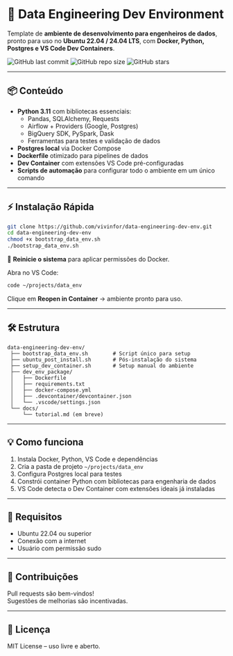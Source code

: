 # 🚀 Data Engineering Dev Environment

Template de **ambiente de desenvolvimento para engenheiros de dados**, pronto para uso no **Ubuntu 22.04 / 24.04 LTS**, com **Docker, Python, Postgres e VS Code Dev Containers**.

![GitHub last commit](https://img.shields.io/github/last-commit/seu-usuario/data-engineering-dev-env?style=flat-square)
![GitHub repo size](https://img.shields.io/github/repo-size/seu-usuario/data-engineering-dev-env?style=flat-square)
![GitHub stars](https://img.shields.io/github/stars/seu-usuario/data-engineering-dev-env?style=flat-square)

---

## 📦 Conteúdo

- **Python 3.11** com bibliotecas essenciais:
  - Pandas, SQLAlchemy, Requests
  - Airflow + Providers (Google, Postgres)
  - BigQuery SDK, PySpark, Dask
  - Ferramentas para testes e validação de dados
- **Postgres local** via Docker Compose
- **Dockerfile** otimizado para pipelines de dados
- **Dev Container** com extensões VS Code pré-configuradas
- **Scripts de automação** para configurar todo o ambiente em um único comando

---

## ⚡ Instalação Rápida

```bash
git clone https://github.com/vivinfor/data-engineering-dev-env.git
cd data-engineering-dev-env
chmod +x bootstrap_data_env.sh
./bootstrap_data_env.sh
```
🔄 **Reinicie o sistema** para aplicar permissões do Docker.

Abra no VS Code:
```bash
code ~/projects/data_env
```
Clique em **Reopen in Container** → ambiente pronto para uso.

---

## 🛠 Estrutura

```
data-engineering-dev-env/
 ├── bootstrap_data_env.sh        # Script único para setup
 ├── ubuntu_post_install.sh       # Pós-instalação do sistema
 ├── setup_dev_container.sh       # Setup manual do ambiente
 ├── dev_env_package/
 │   ├── Dockerfile
 │   ├── requirements.txt
 │   ├── docker-compose.yml
 │   ├── .devcontainer/devcontainer.json
 │   └── .vscode/settings.json
 └── docs/
     └── tutorial.md (em breve)
```

---

## 💡 Como funciona

1. Instala Docker, Python, VS Code e dependências
2. Cria a pasta de projeto `~/projects/data_env`
3. Configura Postgres local para testes
4. Constrói container Python com bibliotecas para engenharia de dados
5. VS Code detecta o Dev Container com extensões ideais já instaladas

---

## 📌 Requisitos

- Ubuntu 22.04 ou superior
- Conexão com a internet
- Usuário com permissão sudo

---

## 🤝 Contribuições

Pull requests são bem-vindos!  
Sugestões de melhorias são incentivadas.

---

## 📜 Licença

MIT License – uso livre e aberto.
